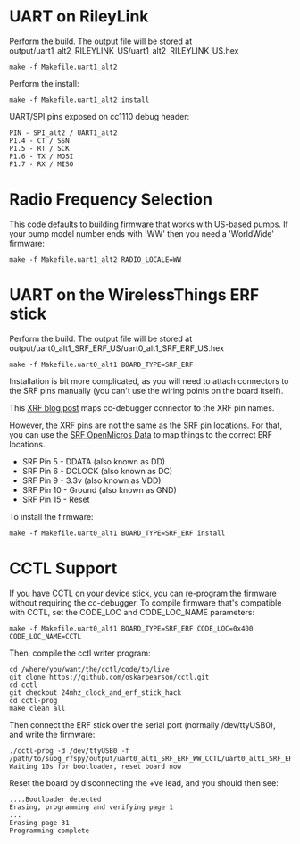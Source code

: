 # UART on RileyLink

Perform the build. The output file will be stored at output/uart1_alt2_RILEYLINK_US/uart1_alt2_RILEYLINK_US.hex

    make -f Makefile.uart1_alt2

Perform the install:

    make -f Makefile.uart1_alt2 install

UART/SPI pins exposed on cc1110 debug header:

    PIN - SPI_alt2 / UART1_alt2
    P1.4 - CT / SSN
    P1.5 - RT / SCK
    P1.6 - TX / MOSI
    P1.7 - RX / MISO

# Radio Frequency Selection

This code defaults to building firmware that works with US-based pumps. If your
pump model number ends with 'WW' then you need a 'WorldWide' firmware:

    make -f Makefile.uart1_alt2 RADIO_LOCALE=WW

# UART on the WirelessThings ERF stick

Perform the build. The output file will be stored at output/uart0_alt1_SRF_ERF_US/uart0_alt1_SRF_ERF_US.hex

    make -f Makefile.uart0_alt1 BOARD_TYPE=SRF_ERF

Installation is bit more complicated, as you will need to attach connectors to
the SRF pins manually (you can't use the wiring points on the board itself).

This [XRF blog post](http://paulswasteland.blogspot.co.uk/2015/01/building-your-own-firmware-for-ciseco.html)
maps cc-debugger connector to the XRF pin names.

However, the XRF pins are not the same as the SRF pin locations. For that, you
can use the [SRF OpenMicros Data](http://openmicros.org/index.php/articles/88-ciseco-product-documentation/259-srf-technical-data)
to map things to the correct ERF locations.

- SRF Pin 5 - DDATA (also known as DD)
- SRF Pin 6 - DCLOCK (also known as DC)
- SRF Pin 9 - 3.3v (also known as VDD)
- SRF Pin 10 - Ground (also known as GND)
- SRF Pin 15 - Reset

To install the firmware:

    make -f Makefile.uart0_alt1 BOARD_TYPE=SRF_ERF install

# CCTL Support

If you have [CCTL](https://github.com/oskarpearson/cctl/tree/24mhz_clock_and_erf_stick_hack)
on your device stick, you can re-program the firmware without requiring the cc-debugger.
To compile firmware that's compatible with CCTL, set the CODE_LOC and CODE_LOC_NAME parameters:

    make -f Makefile.uart0_alt1 BOARD_TYPE=SRF_ERF CODE_LOC=0x400 CODE_LOC_NAME=CCTL

Then, compile the cctl writer program:

    cd /where/you/want/the/cctl/code/to/live
    git clone https://github.com/oskarpearson/cctl.git
    cd cctl
    git checkout 24mhz_clock_and_erf_stick_hack
    cd cctl-prog
    make clean all

Then connect the ERF stick over the serial port (normally /dev/ttyUSB0), and write the firmware:

    ./cctl-prog -d /dev/ttyUSB0 -f /path/to/subg_rfspy/output/uart0_alt1_SRF_ERF_WW_CCTL/uart0_alt1_SRF_ERF_WW_CCTL.hex
    Waiting 10s for bootloader, reset board now

Reset the board by disconnecting the +ve lead, and you should then see:

    ....Bootloader detected
    Erasing, programming and verifying page 1
    ...
    Erasing page 31
    Programming complete
